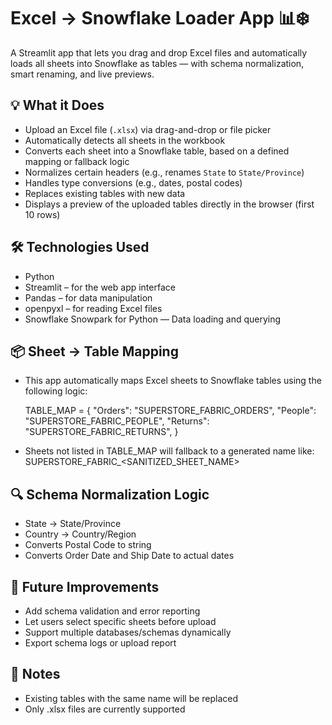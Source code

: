 # Excel → Snowflake Loader App 📊❄️

A Streamlit app that lets you drag and drop Excel files and automatically loads all sheets into Snowflake as tables — with schema normalization, smart renaming, and live previews.

## 💡 What it Does  
- Upload an Excel file (`.xlsx`) via drag-and-drop or file picker  
- Automatically detects all sheets in the workbook  
- Converts each sheet into a Snowflake table, based on a defined mapping or fallback logic  
- Normalizes certain headers (e.g., renames `State` to `State/Province`)  
- Handles type conversions (e.g., dates, postal codes)  
- Replaces existing tables with new data  
- Displays a preview of the uploaded tables directly in the browser (first 10 rows)
   
## 🛠️ Technologies Used
- Python
- Streamlit – for the web app interface
- Pandas – for data manipulation
- openpyxl – for reading Excel files
- Snowflake Snowpark for Python — Data loading and querying

## 📦 Sheet → Table Mapping
- This app automatically maps Excel sheets to Snowflake tables using the following logic:

   TABLE_MAP = {
    "Orders":  "SUPERSTORE_FABRIC_ORDERS",
    "People":  "SUPERSTORE_FABRIC_PEOPLE",
    "Returns": "SUPERSTORE_FABRIC_RETURNS",
}
- Sheets not listed in TABLE_MAP will fallback to a generated name like:
SUPERSTORE_FABRIC_<SANITIZED_SHEET_NAME>

## 🔍 Schema Normalization Logic
- State → State/Province
- Country → Country/Region
- Converts Postal Code to string
- Converts Order Date and Ship Date to actual dates

## 🚀 Future Improvements
- Add schema validation and error reporting
- Let users select specific sheets before upload
- Support multiple databases/schemas dynamically
- Export schema logs or upload report

## 🧠 Notes
- Existing tables with the same name will be replaced
- Only .xlsx files are currently supported
